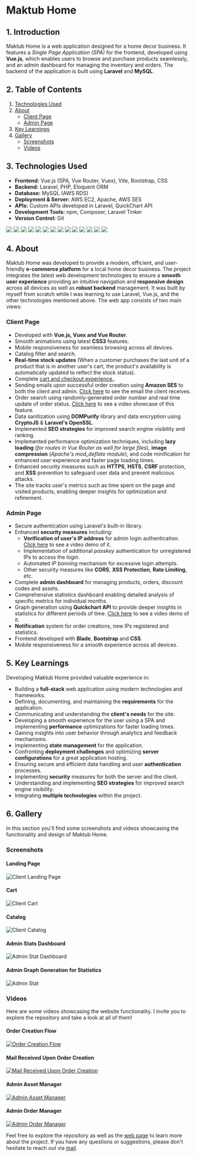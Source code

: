 # Maktub Home

## 1. Introduction
Maktub Home is a web application designed for a home decor business. It features a _Single Page Application (SPA)_ for the frontend, developed using **Vue.js**, which enables users to browse and purchase products seamlessly, and an admin dashboard for managing the inventory and orders. The backend of the application is built using **Laravel** and **MySQL**.

## 2. Table of Contents
1. [Technologies Used](#3-technologies-used)
2. [About](#4-about)
   - [Client Page](#client-page)
   - [Admin Page](#admin-page)
3. [Key Learnings](#5-key-learnings)
4. [Gallery](#6-gallery)
   - [Screenshots](#screenshots)
   - [Videos](#videos)

## 3. Technologies Used
- **Frontend:** Vue.js (SPA, Vue Router, Vuex), Vite, Bootstrap, CSS 
- **Backend:** Laravel, PHP, Eloquent ORM
- **Database:** MySQL (AWS RDS)
- **Deployment & Server:** AWS EC2, Apache, AWS SES
- **APIs:** Custom APIs developed in Laravel, QuickChart API
- **Development Tools:** npm, Composer, Laravel Tinker
- **Version Control:** Git

<img src="https://img.shields.io/badge/vue.js%20-%23323330.svg?&style=for-the-badge&logo=vue.js&logoColor=white&color=%234FC08D"/> <img src="https://img.shields.io/badge/vite%20-%23323330.svg?&style=for-the-badge&logo=vite&logoColor=%23FBC02D&color=%23646CFF"/> <img src="https://img.shields.io/badge/bootstrap%20-%23563D7C.svg?&style=for-the-badge&logo=bootstrap&logoColor=white"/> <img src="https://img.shields.io/badge/css3%20-%231572B6.svg?&style=for-the-badge&logo=css3&logoColor=white"/> <img src="https://img.shields.io/badge/Laravel%20-%23323330.svg?&style=for-the-badge&logo=laravel&logoColor=white&color=%23FF2D20"> <img src="https://img.shields.io/badge/PHP%20-%23323330.svg?&style=for-the-badge&logo=php&logoColor=white&color=%23777BB4"> <img src="https://img.shields.io/badge/mysql%20-%2320232a.svg?&style=for-the-badge&logo=mysql&logoColor=white&color=%234479A1"/> <img src="https://img.shields.io/badge/Amazon RDS%20-%23323330.svg?&style=for-the-badge&logo=amazonrds&logoColor=white&color=%23527FFF"> <img src="https://img.shields.io/badge/Amazon EC2%20-%23323330.svg?&style=for-the-badge&logo=amazonec2&logoColor=white&color=%23FF9900"> <img src="https://img.shields.io/badge/Apache%20-%23323330.svg?&style=for-the-badge&logo=apache&logoColor=white&color=%23D22128"> <img src="https://img.shields.io/badge/Amazon SES%20-%23323330.svg?&style=for-the-badge&logo=amazonsimpleemailservice&logoColor=white&color=%23DD344C"> <img src="https://img.shields.io/badge/npm%20-%23323330.svg?&style=for-the-badge&logo=npm&logoColor=white&color=%23CB3837"> <img src="https://img.shields.io/badge/Composer%20-%23323330.svg?&style=for-the-badge&logo=composer&logoColor=white&color=%23885630"> <img src="https://img.shields.io/badge/Git%20-%23323330.svg?&style=for-the-badge&logo=git&logoColor=white&color=%23F05032">

## 4. About
Maktub Home was developed to provide a modern, efficient, and user-friendly **e-commerce platform** for a local home decor business. The project integrates the latest web development technologies to ensure a **smooth user experience** providing an intuitive navigation and **responsive design** across all devices as well as **robust backend** management. It was built by myself from scratch while I was learning to use Laravel, Vue.js, and the other technologies mentioned above.
The web app consists of two main views:
### Client Page
- Developed with **Vue.js, Vuex and Vue Router**.
- Smooth animations using latest **CSS3** features.
- Mobile responsiveness for seamless browsing across all devices.
- Catalog filter and search.
- **Real-time stock updates** (When a customer purchases the last unit of a product that is in another user's cart, the product's availability is automatically updated to reflect the stock status).
- Complete [cart and checkout experience.](https://youtu.be/VBnJ5AW-fv8).
- Sending emails upon successful order creation using **Amazon SES** to both the client and admin. [Click here](https://youtu.be/tWiCpnOBkuM) to see the email the client receives.
- Order search using randomly-generated order number and real time update of order status. [Click here](https://youtu.be/4f9yYVRFiMg) to see a video showcase of this feature.
- Data sanitization using **DOMPurify** library and data encryption using **CryptoJS** & **Laravel's OpenSSL**.
- Implemented **SEO strategies** for improved search engine visibility and ranking.
- Implemented performance optimization techniques, including **lazy loading** (_for routes in Vue Router as well for large files_), **image compression** (_Apache's mod_deflate module_), and code minification for enhanced user experience and faster page loading times.
- Enhanced security measures such as **HTTPS**, **HSTS**, **CSRF** protection, and **XSS** prevention to safeguard user data and prevent malicious attacks.
- The site tracks user's metrics such as time spent on the page and visited products, enabling deeper insights for optimization and refinement.
### Admin Page
- Secure authentication using Laravel's built-in library.
- Enhanced **security measures** including:
  - **Verification of user's IP address** for admin login authentication. [Click here](https://youtu.be/ys5cFIo-mnw) to see a video demo of it.
  - Implementation of additional _passkey_ authentication for unregistered IPs to access the login.
  - Automated _IP banning_ mechanism for excessive login attempts.
  - Other security measures like **CORS**, **XSS Protection**, **Rate Limiting**, etc.
- Complete **admin dashboard** for managing products, orders, discount codes and assets.
- Comprehensive statistics dashboard enabling detailed analysis of specific metrics for individual months.
- Graph generation using **Quickchart API** to provide deeper insights in statistics for different periods of time. [Click here](https://youtu.be/SoI5PCMuKNI) to see a video demo of it.
- **Notification** system for order creations, new IPs registered and statistics.
- Frontend developed with **Blade**, **Bootstrap** and **CSS**.
- Mobile responsiveness for a smooth experience across all devices.

## 5. Key Learnings
Developing Maktub Home provided valuable experience in:
- Building a **full-stack** web application using modern technologies and frameworks.
- Defining, documenting, and maintaining the **requirements** for the application.
- Communicating and understanding the **client's needs** for the site.
- Developing a smooth experience for the user using a SPA and implementing **performance** optimizations for faster loading times.
- Gaining insights into user behavior through analytics and feedback mechanisms.
- Implementing **state management** for the application.
- Confronting **deployment challenges** and optimizing **server configurations** for a great application hosting.
- Ensuring secure and efficient data handling and user **authentication** processes.
- Implementing **security** measures for both the server and the client.
- Understanding and implementing **SEO strategies** for improved search engine visibility.
- Integrating **multiple technologies** within the project.

## 6. Gallery
In this section you'll find some screenshots and videos showcasing the functionality and design of Maktub Home.

### Screenshots
#### Landing Page
 ![Client Landing Page](Screenshots/Client%20Landing%20Page.PNG)
#### Cart
![Client Cart](Screenshots/Client%20Cart.PNG)
#### Catalog
![Client Catalog](Screenshots/Client%20Catalog.PNG)
#### Admin Stats Dashboard
![Admin Stat Dashboard](Screenshots/Admin%20Stat%20Dashboard.PNG)
#### Admin Graph Generation for Statistics
![Admin Stat](Screenshots/Admin%20Stats.PNG)

### Videos
Here are some videos showcasing the website functionality. I invite you to explore the repository and take a look at all of them!
#### Order Creation Flow
[![Order Creation Flow](Thumbnails/Video%201%20-%20Order%20Flow.png)](https://youtu.be/VBnJ5AW-fv8)

#### Mail Received Upon Order Creation
[![Mail Received Upon Order Creation](Thumbnails/Video%202%20-%20Mail%20Received.png)](https://youtu.be/tWiCpnOBkuM)

#### Admin Asset Manager
[![Admin Asset Manager](Thumbnails/Video%203%20-%20Asset%20Manager.png)](https://youtu.be/uCMrwZqKlBU) 

#### Admin Order Manager
[![Admin Order Manager](Thumbnails/Video%204%20-%20Order%20Manager.png)](https://youtu.be/SoI5PCMuKNI)

Feel free to explore the repository as well as the [web page](https://maktubhome.com) to learn more about the project. If you have any questions or suggestions, please don't hesitate to reach out via [mail](mailto:tototemporelli12@gmail.com).
